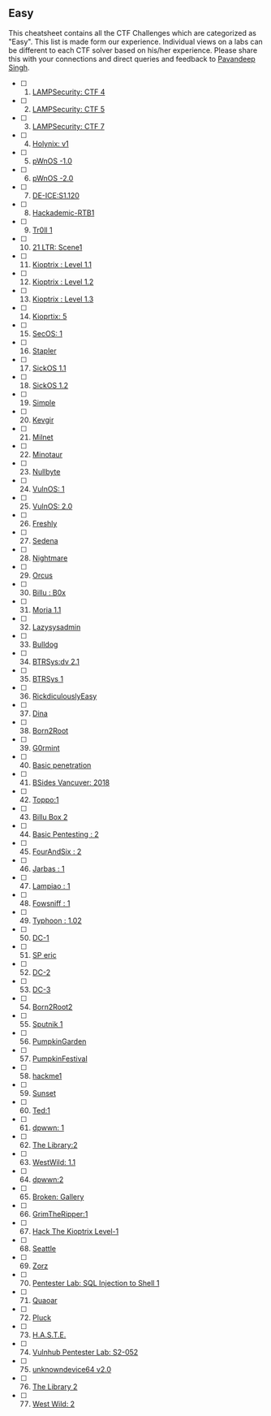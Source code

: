 ## Easy

This cheatsheet contains all the CTF Challenges which are categorized as "Easy". This list is made form our experience. Individual views on a labs can be different to each CTF solver based on his/her experience. Please share this with your connections and direct queries and feedback to [Pavandeep Singh](https://www.linkedin.com/in/pavan2318).

- [ ] 1.	[LAMPSecurity: CTF 4](https://www.hackingarticles.in/hack-the-lampsecurity-ctf4-ctf-challenge/)
- [ ] 2.	[LAMPSecurity: CTF 5](https://www.hackingarticles.in/hack-the-lampsecurity-ctf-5-ctf-challenge/)
- [ ] 3.	[LAMPSecurity: CTF 7](https://www.hackingarticles.in/hack-the-lampsecurity-ctf-7-ctf-challenge/)
- [ ] 4.	[Holynix: v1](https://www.hackingarticles.in/hack-the-holynix-v1-boot-2-root-challenge/)
- [ ] 5.	[pWnOS -1.0](https://www.hackingarticles.in/hack-the-pwnos-1-0-boot-to-root/)
- [ ] 6.	[pWnOS -2.0](https://www.hackingarticles.in/hack-the-pwnos-2-0-boot-2-root-challenge/)
- [ ] 7.	[DE-ICE:S1.120](https://www.hackingarticles.in/hack-the-de-ice-s1-120-vm-boot-to-root/)
- [ ] 8.	[Hackademic-RTB1](https://www.hackingarticles.in/hack-the-hackademic-rtb1-vm-boot-to-root/)
- [ ] 9.	[Tr0ll 1](https://www.hackingarticles.in/hack-the-troll-1-vm-boot-to-root/)
- [ ] 10.	[21 LTR: Scene1](https://www.hackingarticles.in/hack-the-21ltr-scene-1-vm-boot-to-root/)
- [ ] 11.	[Kioptrix : Level 1.1](https://www.hackingarticles.in/hack-the-kioptrix-level-2-boot2root-challenge/)
- [ ] 12.	[Kioptrix : Level 1.2](https://www.hackingarticles.in/hack-the-kioptrix-level-1-2-boot2root-challenge/)
- [ ] 13.	[Kioptrix : Level 1.3](https://www.hackingarticles.in/hack-the-kioptrix-level-1-3-boot2root-challenge/)
- [ ] 14.	[Kioprtix: 5](https://www.hackingarticles.in/hack-the-kioptrix-5-ctf-challenge/)
- [ ] 15.	[SecOS: 1](https://www.hackingarticles.in/hack-the-secos1-ctf-challenge/)
- [ ] 16.	[Stapler](https://www.hackingarticles.in/hack-stapler-vm-ctf-challenge/)
- [ ] 17.	[SickOS 1.1](https://www.hackingarticles.in/hack-sickos-1-1-vm-ctf-challenge/)
- [ ] 18.	[SickOS 1.2](https://www.hackingarticles.in/hack-the-sickos-1-2-vm-ctf-challenge/)
- [ ] 19.	[Simple](https://www.hackingarticles.in/hack-simple-vm-ctf-challenge/)
- [ ] 20.	[Kevgir](https://www.hackingarticles.in/hack-kevgir-vm-ctf-challenge/)
- [ ] 21.	[Milnet](https://www.hackingarticles.in/hack-milnet-vm-ctf-challenge/)
- [ ] 22.	[Minotaur](https://www.hackingarticles.in/hack-minotaur-vm-ctf-challenge/)
- [ ] 23.	[Nullbyte](https://www.hackingarticles.in/hack-nullbyte-vm-ctf-challenge/)
- [ ] 24.	[VulnOS: 1](https://www.hackingarticles.in/hack-the-vulnos-1-ctf-challenge/)
- [ ] 25.	[VulnOS: 2.0](https://www.hackingarticles.in/hack-the-vulnos-2-0-vm-ctf-challenge/)
- [ ] 26.	[Freshly](https://www.hackingarticles.in/hack-freshly-vm-ctf-challenge/)
- [ ] 27.	[Sedena](https://www.hackingarticles.in/hack-sedna-vm-ctf-challenge/)
- [ ] 28.	[Nightmare](https://www.hackingarticles.in/hack-the-box-nightmare-walkthrough/)
- [ ] 29.	[Orcus](https://www.hackingarticles.in/hack-orcus-vm-ctf-challenge/)
- [ ] 30.	[Billu : B0x](https://www.hackingarticles.in/hack-billu-b0x-vm-boot2root-challenge/)
- [ ] 31.	[Moria 1.1](https://www.hackingarticles.in/hack-moria-1-1-ctf-challenge/)
- [ ] 32.	[Lazysysadmin](https://www.hackingarticles.in/hack-lazysysadmin-vm-ctf-challenge/)
- [ ] 33.	[Bulldog](https://www.hackingarticles.in/hack-bulldog-vm-boot2root-challenge/)
- [ ] 34.	[BTRSys:dv 2.1](https://www.hackingarticles.in/hack-btrsys-v2-1-vm-boot2root-challenge/)
- [ ] 35.	[BTRSys 1](https://www.hackingarticles.in/hack-btrsys1-vm-boot2root-challenge/)
- [ ] 36.	[RickdiculouslyEasy](https://www.hackingarticles.in/hack-rickdiculouslyeasy-vm-ctf-challenge/)
- [ ] 37.	[Dina](https://www.hackingarticles.in/hack-dina-vm-ctf-challenge/)
- [ ] 38.	[Born2Root](https://www.hackingarticles.in/hack-born2root-vm-ctf-challenge/)
- [ ] 39.	[G0rmint](https://www.hackingarticles.in/hack-g0rmint-vm-ctf-challenge/)
- [ ] 40.	[Basic penetration](https://www.hackingarticles.in/hack-the-basic-penetration-vm-boot2root-challenge/)
- [ ] 41.	[BSides Vancuver: 2018](https://www.hackingarticles.in/hack-the-bsides-vancouver2018-vm-boot2root-challenge/)
- [ ] 42.	[Toppo:1](https://www.hackingarticles.in/hack-the-toppo1-vm-ctf-challenges/)
- [ ] 43.	[Billu Box 2](https://www.hackingarticles.in/hack-billu-b0x-vm-boot2root-challenge/)
- [ ] 44.	[Basic Pentesting : 2](https://www.hackingarticles.in/hack-the-basic-pentesting2-vm-ctf-challenge/)
- [ ] 45.	[FourAndSix : 2](https://www.hackingarticles.in/fourandsix-2-vulnhub-walkthrough/)
- [ ] 46.	[Jarbas : 1](https://www.hackingarticles.in/hack-the-jarbas-1-ctf-challenge/)
- [ ] 47.	[Lampiao : 1](https://www.hackingarticles.in/hack-the-lampiao-1-ctf-challenge/)
- [ ] 48.	[Fowsniff : 1](https://www.hackingarticles.in/fowsniff-1-vulnhub-walkthrough/)
- [ ] 49.	[Typhoon : 1.02](https://www.hackingarticles.in/typhoon-1-02-vulnhub-walkthrough/)
- [ ] 50.	[DC-1](https://www.hackingarticles.in/dc-1-vulnhub-walkthrough/)
- [ ] 51.	[SP eric](https://www.hackingarticles.in/sp-eric-vulnhub-lab-walkthrough/)
- [ ] 52.	[DC-2](https://www.hackingarticles.in/dc-2-walkthrough/)
- [ ] 53.	[DC-3](https://www.hackingarticles.in/dc-3-walkthrough/)
- [ ] 54.	[Born2Root2](https://www.hackingarticles.in/born2root-2-vulnhub-walkthrough/)
- [ ] 55.	[Sputnik 1](https://www.hackingarticles.in/sputnik-1-vulnhub-walkthrough/)
- [ ] 56.	[PumpkinGarden](https://www.hackingarticles.in/pumpkingarden-vulnhub-walkthrough/)
- [ ] 57.	[PumpkinFestival](https://www.hackingarticles.in/mission-pumpkin-v1-0-pumpkinfestival-vulnhub-walkthrough/)
- [ ] 58.	[hackme1](https://www.hackingarticles.in/hackme-1-vulnhub-walkthrough/)
- [ ] 59.	[Sunset](https://www.hackingarticles.in/sunset-vulnhub-walkthrough/)
- [ ] 60.	[Ted:1](https://www.hackingarticles.in/ted1-vulnhub-walkthrough/)
- [ ] 61.	[dpwwn: 1](https://www.hackingarticles.in/dpwwn-1-vulnhub-walkthrough/)
- [ ] 62.	[The Library:2](https://www.hackingarticles.in/the-library2-vulnhub-walkthrough/)
- [ ] 63.	[WestWild: 1.1](https://www.hackingarticles.in/westwild-1-1-vulnhub-walkthorugh/)
- [ ] 64.	[dpwwn:2](https://www.hackingarticles.in/dpwwn2-vulnhub-walkthrough/)
- [ ] 65.	[Broken: Gallery](https://www.hackingarticles.in/broken-gallery-vulnhub-walkthrough/)
- [ ] 66. [GrimTheRipper:1](https://www.hackingarticles.in/grimtheripper-1-vulnhub-walkthrough/)
- [ ] 67. [Hack The Kioptrix Level-1](https://www.hackingarticles.in/hack-the-kioptrix-level-1/)
- [ ] 68. [Seattle](https://www.hackingarticles.in/hack-seattle-vm-ctf-challenge/)
- [ ] 69. [Zorz](https://www.hackingarticles.in/hack-zorz-vm-ctf-challenge/)
- [ ] 70. [Pentester Lab: SQL Injection to Shell 1](https://www.hackingarticles.in/hack-pentester-lab-sql-injection-shell-vm/)
- [ ] 71. [Quaoar](https://www.hackingarticles.in/hack-quaoar-vm-ctf-challenge/)
- [ ] 72. [Pluck](https://www.hackingarticles.in/hack-pluck-vm-ctf-challenge/)
- [ ] 73. [H.A.S.T.E.](https://www.hackingarticles.in/hack-h-s-t-e-vm-ctf-challenge/)
- [ ] 74. [Vulnhub Pentester Lab: S2-052](https://www.hackingarticles.in/hack-the-vulnhub-pentester-lab-s2-052/)
- [ ] 75. [unknowndevice64 v2.0](https://www.hackingarticles.in/unknowndevice64-v2-0-vulnhub-walkthrough/)
- [ ] 76. [The Library 2](https://www.hackingarticles.in/the-library2-vulnhub-walkthrough/)
- [ ] 77. [West Wild: 2](https://www.hackingarticles.in/westwild-2-vulnhub-walkthrough/)
